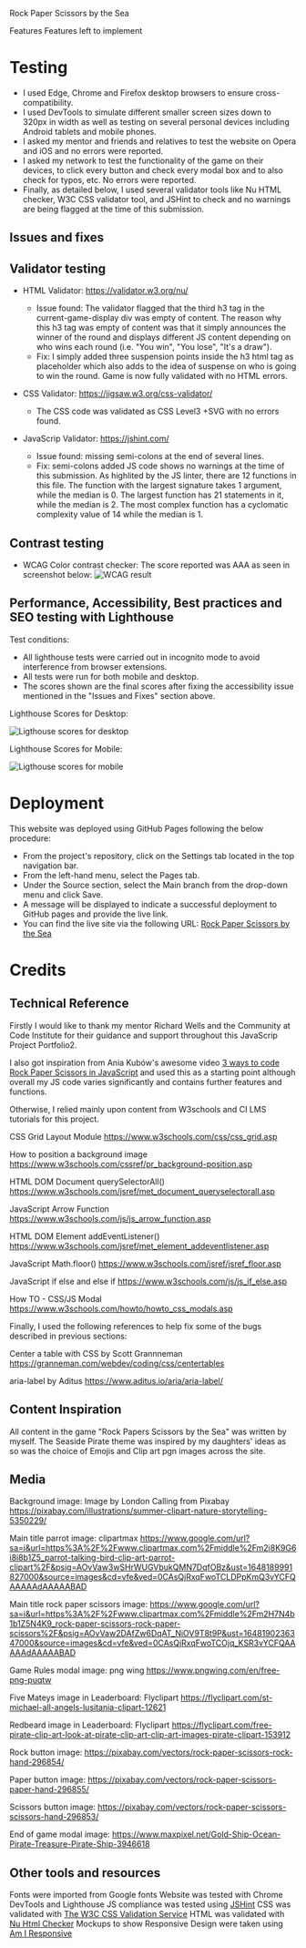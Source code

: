 Rock Paper Scissors by the Sea

Features
    Features left to implement

# Testing 
- I used Edge, Chrome and Firefox desktop browsers to ensure cross-compatibility.
- I used DevTools to simulate different smaller screen sizes down to 320px in width as well as testing on several personal devices including Android tablets and mobile phones.
- I asked my mentor and friends and relatives to test the website on Opera and iOS and no errors were reported.
- I asked my network to test the functionality of the game on their devices, to click every button and check every modal box and to also check for typos, etc. No errors were reported.
- Finally, as detailed below, I used several validator tools like Nu HTML checker, W3C CSS validator tool, and JSHint to check and no warnings are being flagged at the time of this submission.

## Issues and fixes

## Validator testing
- HTML Validator: https://validator.w3.org/nu/
  - Issue found: The validator flagged that the third h3 tag in the current-game-display div was empty of content. The reason why this h3 tag was empty of content was that it simply announces the winner of the round and displays different JS content depending on who wins each round (i.e. "You win", "You lose", "It's a draw").
  - Fix: I simply added three suspension points inside the h3 html tag as placeholder which also adds to the idea of suspense on who is going to win the round.
Game is now fully validated with no HTML errors.

- CSS Validator: https://jigsaw.w3.org/css-validator/
  - The CSS code was validated as CSS Level3 +SVG with no errors found.

- JavaScrip Validator: https://jshint.com/
  - Issue found: missing semi-colons at the end of several lines.
  - Fix: semi-colons added
JS code shows no warnings at the time of this submission. As highlited by the JS linter, there are 12 functions in this file. The function with the largest signature takes 1 argument, while the median is 0. The largest function has 21 statements in it, while the median is 2. The most complex function has a cyclomatic complexity value of 14 while the median is 1.

## Contrast testing
- WCAG Color contrast checker: The score reported was AAA as seen in screenshot below:
![WCAG result](docs/images/WCAG_contrast_checker.png)

## Performance, Accessibility, Best practices and SEO testing with Lighthouse
Test conditions:
- All lighthouse tests were carried out in incognito mode to avoid interference from browser extensions.
- All tests were run for both mobile and desktop.
- The scores shown are the final scores after fixing the accessibility issue mentioned in the "Issues and Fixes" section above.

Lighthouse Scores for Desktop:

![Ligthouse scores for desktop](docs/images/Lighthouse_desktop.PNG)
  
Lighthouse Scores for Mobile:

![Ligthouse scores for mobile](docs/images/Lighthouse_mobile.png)

# Deployment
This website was deployed using GitHub Pages following the below procedure:

- From the project's repository, click on the Settings tab located in the top navigation bar.
- From the left-hand menu, select the Pages tab.
- Under the Source section, select the Main branch from the drop-down menu and click Save.
- A message will be displayed to indicate a successful deployment to GitHub pages and provide the live link.
- You can find the live site via the following URL: [Rock Paper Scissors by the Sea](https://garcia-sonia.github.io/Rock-Paper-Scissors/)

# Credits 

## Technical Reference

Firstly I would like to thank my mentor Richard Wells and the Community at Code Institute for their guidance and support throughout this JavaScrip Project Portfolio2.

I also got inspiration from Ania Kubów's awesome video [3 ways to code Rock Paper Scissors in JavaScript](https://www.youtube.com/watch?v=RwFeg0cEZvQ) and used this as a starting point although overall my JS code varies significantly and contains further features and functions.

Otherwise, I relied mainly upon content from W3schools and CI LMS tutorials for this project. 

CSS Grid Layout Module
https://www.w3schools.com/css/css_grid.asp

How to position a background image
https://www.w3schools.com/cssref/pr_background-position.asp

HTML DOM Document querySelectorAll()
https://www.w3schools.com/jsref/met_document_queryselectorall.asp

JavaScript Arrow Function
https://www.w3schools.com/js/js_arrow_function.asp

HTML DOM Element addEventListener()
https://www.w3schools.com/jsref/met_element_addeventlistener.asp

JavaScript Math.floor()
https://www.w3schools.com/jsref/jsref_floor.asp

JavaScript if else and else if
https://www.w3schools.com/js/js_if_else.asp

How TO - CSS/JS Modal
https://www.w3schools.com/howto/howto_css_modals.asp

Finally, I used the following references to help fix some of the bugs described in previous sections:

Center a table with CSS by Scott Grannneman
https://granneman.com/webdev/coding/css/centertables

aria-label by Aditus
https://www.aditus.io/aria/aria-label/

## Content Inspiration

All content in the game "Rock Papers Scissors by the Sea" was written by myself.
The Seaside Pirate theme was inspired by my daughters' ideas as so was the choice of Emojis and Clip art pgn images across the site.

## Media
Background image: Image by London Calling from Pixabay 
https://pixabay.com/illustrations/summer-clipart-nature-storytelling-5350229/
    
Main title parrot image: clipartmax
https://www.google.com/url?sa=i&url=https%3A%2F%2Fwww.clipartmax.com%2Fmiddle%2Fm2i8K9G6i8i8b1Z5_parrot-talking-bird-clip-art-parrot-clipart%2F&psig=AOvVaw3wSHrWUGVbukQMN7DqfOBz&ust=1648189991827000&source=images&cd=vfe&ved=0CAsQjRxqFwoTCLDPpKmQ3vYCFQAAAAAdAAAAABAD

Main title rock paper scissors image:
https://www.google.com/url?sa=i&url=https%3A%2F%2Fwww.clipartmax.com%2Fmiddle%2Fm2H7N4b1b1Z5N4K9_rock-paper-scissors-rock-paper-scissors%2F&psig=AOvVaw2DAfZw6DqAT_NiOV9T8t9P&ust=1648190236347000&source=images&cd=vfe&ved=0CAsQjRxqFwoTCOjq_KSR3vYCFQAAAAAdAAAAABAD

Game Rules modal image: png wing
https://www.pngwing.com/en/free-png-puqtw

Five Mateys image in Leaderboard: Flyclipart
https://flyclipart.com/st-michael-all-angels-lusitania-clipart-12621

Redbeard image in Leaderboard: Flyclipart
https://flyclipart.com/free-pirate-clip-art-look-at-pirate-clip-art-clip-art-images-pirate-clipart-153912

Rock button image:
https://pixabay.com/vectors/rock-paper-scissors-rock-hand-296854/

Paper button image:
https://pixabay.com/vectors/rock-paper-scissors-paper-hand-296855/

Scissors button image:
https://pixabay.com/vectors/rock-paper-scissors-scissors-hand-296853/

End of game modal image:
https://www.maxpixel.net/Gold-Ship-Ocean-Pirate-Treasure-Pirate-Ship-3946618

## Other tools and resources

Fonts were imported from Google fonts
Website was tested with Chrome DevTools and Lighthouse
JS compliance was tested using [JSHint](https://jshint.com/)
CSS was validated with [The W3C CSS Validation Service](https://jigsaw.w3.org/css-validator/validator)
HTML was validated with [Nu Html Checker](https://validator.w3.org/nu/#textarea)
Mockups to show Responsive Design were taken using [Am I Responsive](http://ami.responsivedesign.is/)
